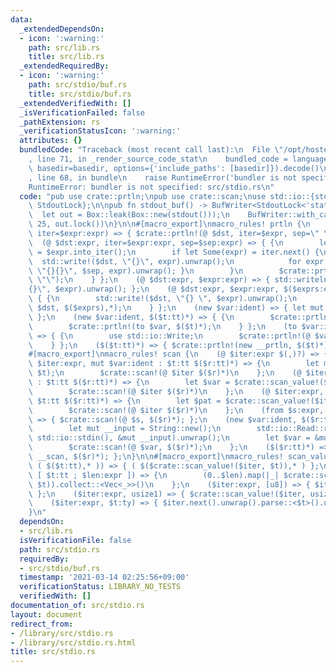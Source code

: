 ```yaml
---
data:
  _extendedDependsOn:
  - icon: ':warning:'
    path: src/lib.rs
    title: src/lib.rs
  _extendedRequiredBy:
  - icon: ':warning:'
    path: src/stdio/buf.rs
    title: src/stdio/buf.rs
  _extendedVerifiedWith: []
  _isVerificationFailed: false
  _pathExtension: rs
  _verificationStatusIcon: ':warning:'
  attributes: {}
  bundledCode: "Traceback (most recent call last):\n  File \"/opt/hostedtoolcache/Python/3.9.2/x64/lib/python3.9/site-packages/onlinejudge_verify/documentation/build.py\"\
    , line 71, in _render_source_code_stat\n    bundled_code = language.bundle(stat.path,\
    \ basedir=basedir, options={'include_paths': [basedir]}).decode()\n  File \"/opt/hostedtoolcache/Python/3.9.2/x64/lib/python3.9/site-packages/onlinejudge_verify/languages/user_defined.py\"\
    , line 68, in bundle\n    raise RuntimeError('bundler is not specified: {}'.format(path.as_posix()))\n\
    RuntimeError: bundler is not specified: src/stdio.rs\n"
  code: "pub use crate::prtln;\npub use crate::scan;\nuse std::io::{stdout, BufWriter,\
    \ StdoutLock};\n\npub fn stdout_buf() -> BufWriter<StdoutLock<'static>> {\n  \
    \  let out = Box::leak(Box::new(stdout()));\n    BufWriter::with_capacity(1 <<\
    \ 25, out.lock())\n}\n\n#[macro_export]\nmacro_rules! prtln {\n    (@ $dst:expr,\
    \ iter=$expr:expr) => { $crate::prtln!(@ $dst, iter=$expr, sep=\" \"); };\n  \
    \  (@ $dst:expr, iter=$expr:expr, sep=$sep:expr) => { {\n        let mut iter\
    \ = $expr.into_iter();\n        if let Some(expr) = iter.next() {\n          \
    \  std::write!($dst, \"{}\", expr).unwrap();\n            for expr in iter { std::write!($dst,\
    \ \"{}{}\", $sep, expr).unwrap(); }\n        }\n        $crate::prtln!(@ $dst,\
    \ \"\");\n    } };\n    (@ $dst:expr, $expr:expr) => { std::writeln!($dst, \"\
    {}\", $expr).unwrap(); };\n    (@ $dst:expr, $expr:expr, $($exprs:expr),*) =>\
    \ { {\n        std::write!($dst, \"{} \", $expr).unwrap();\n        $crate::prtln!(@\
    \ $dst, $($exprs),*);\n    } };\n    (new $var:ident) => { let mut $var = stdout_buf();\
    \ };\n    (new $var:ident, $($t:tt)*) => { {\n        $crate::prtln!(new $var);\n\
    \        $crate::prtln!(to $var, $($t)*);\n    } };\n    (to $var:ident, $($t:tt)*)\
    \ => { {\n        use std::io::Write;\n        $crate::prtln!(@ $var, $($t)*);\n\
    \    } };\n    ($($t:tt)*) => { $crate::prtln!(new __prtln, $($t)*); };\n}\n\n\
    #[macro_export]\nmacro_rules! scan {\n    (@ $iter:expr $(,)?) => {};\n    (@\
    \ $iter:expr, mut $var:ident : $t:tt $($r:tt)*) => {\n        let mut $var = $crate::scan_value!($iter,\
    \ $t);\n        $crate::scan!(@ $iter $($r)*)\n    };\n    (@ $iter:expr, $var:ident\
    \ : $t:tt $($r:tt)*) => {\n        let $var = $crate::scan_value!($iter, $t);\n\
    \        $crate::scan!(@ $iter $($r)*)\n    };\n    (@ $iter:expr, $pat:pat in\
    \ $t:tt $($r:tt)*) => {\n        let $pat = $crate::scan_value!($iter, $t);\n\
    \        $crate::scan!(@ $iter $($r)*)\n    };\n    (from $s:expr, $($r:tt)*)\
    \ => { $crate::scan!(@ $s, $($r)*); };\n    (new $var:ident, $($r:tt)*) => {\n\
    \        let mut __input = String::new();\n        std::io::Read::read_to_string(&mut\
    \ std::io::stdin(), &mut __input).unwrap();\n        let $var = &mut __input.split_ascii_whitespace();\n\
    \        $crate::scan!(@ $var, $($r)*);\n    };\n    ($($r:tt)*) => { $crate::scan!(new\
    \ __scan, $($r)*); };\n}\n\n#[macro_export]\nmacro_rules! scan_value {\n    ($iter:expr,\
    \ ( $($t:tt),* )) => { ( $($crate::scan_value!($iter, $t)),* ) };\n    ($iter:expr,\
    \ [ $t:tt ; $len:expr ]) => {\n        (0..$len).map(|_| $crate::scan_value!($iter,\
    \ $t)).collect::<Vec<_>>()\n    };\n    ($iter:expr, [u8]) => { $iter.next().unwrap().as_bytes()\
    \ };\n    ($iter:expr, usize1) => { $crate::scan_value!($iter, usize) - 1 };\n\
    \    ($iter:expr, $t:ty) => { $iter.next().unwrap().parse::<$t>().unwrap() };\n\
    }\n"
  dependsOn:
  - src/lib.rs
  isVerificationFile: false
  path: src/stdio.rs
  requiredBy:
  - src/stdio/buf.rs
  timestamp: '2021-03-14 02:25:56+09:00'
  verificationStatus: LIBRARY_NO_TESTS
  verifiedWith: []
documentation_of: src/stdio.rs
layout: document
redirect_from:
- /library/src/stdio.rs
- /library/src/stdio.rs.html
title: src/stdio.rs
---
```

